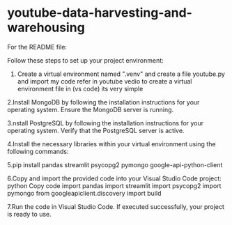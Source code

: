 # youtube-data-harvesting-and-warehousing

For the README file:

Follow these steps to set up your project environment:


1. Create a virtual environment named ".venv" and create a file youtube.py and import my code
refer in youtube vedio  to create a virtual environment file in (vs code) its very simple

2.Install MongoDB by following the installation instructions for your operating system. Ensure the MongoDB server is running.

3.nstall PostgreSQL by following the installation instructions for your operating system. Verify that the PostgreSQL server is active.

4.Install the necessary libraries within your virtual environment using the following commands:

5.pip install pandas streamlit psycopg2 pymongo google-api-python-client

6.Copy and import the provided code into your Visual Studio Code project:
python
Copy code
import pandas
import streamlit
import psycopg2
import pymongo
from googleapiclient.discovery import build

7.Run the code in Visual Studio Code. If executed successfully, your project is ready to use.




